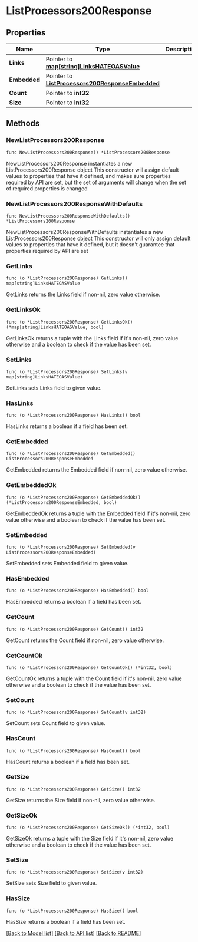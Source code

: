# ListProcessors200Response

## Properties

Name | Type | Description | Notes
------------ | ------------- | ------------- | -------------
**Links** | Pointer to [**map[string]LinksHATEOASValue**](LinksHATEOASValue.md) |  | [optional] [readonly] 
**Embedded** | Pointer to [**ListProcessors200ResponseEmbedded**](ListProcessors200ResponseEmbedded.md) |  | [optional] 
**Count** | Pointer to **int32** |  | [optional] 
**Size** | Pointer to **int32** |  | [optional] 

## Methods

### NewListProcessors200Response

`func NewListProcessors200Response() *ListProcessors200Response`

NewListProcessors200Response instantiates a new ListProcessors200Response object
This constructor will assign default values to properties that have it defined,
and makes sure properties required by API are set, but the set of arguments
will change when the set of required properties is changed

### NewListProcessors200ResponseWithDefaults

`func NewListProcessors200ResponseWithDefaults() *ListProcessors200Response`

NewListProcessors200ResponseWithDefaults instantiates a new ListProcessors200Response object
This constructor will only assign default values to properties that have it defined,
but it doesn't guarantee that properties required by API are set

### GetLinks

`func (o *ListProcessors200Response) GetLinks() map[string]LinksHATEOASValue`

GetLinks returns the Links field if non-nil, zero value otherwise.

### GetLinksOk

`func (o *ListProcessors200Response) GetLinksOk() (*map[string]LinksHATEOASValue, bool)`

GetLinksOk returns a tuple with the Links field if it's non-nil, zero value otherwise
and a boolean to check if the value has been set.

### SetLinks

`func (o *ListProcessors200Response) SetLinks(v map[string]LinksHATEOASValue)`

SetLinks sets Links field to given value.

### HasLinks

`func (o *ListProcessors200Response) HasLinks() bool`

HasLinks returns a boolean if a field has been set.

### GetEmbedded

`func (o *ListProcessors200Response) GetEmbedded() ListProcessors200ResponseEmbedded`

GetEmbedded returns the Embedded field if non-nil, zero value otherwise.

### GetEmbeddedOk

`func (o *ListProcessors200Response) GetEmbeddedOk() (*ListProcessors200ResponseEmbedded, bool)`

GetEmbeddedOk returns a tuple with the Embedded field if it's non-nil, zero value otherwise
and a boolean to check if the value has been set.

### SetEmbedded

`func (o *ListProcessors200Response) SetEmbedded(v ListProcessors200ResponseEmbedded)`

SetEmbedded sets Embedded field to given value.

### HasEmbedded

`func (o *ListProcessors200Response) HasEmbedded() bool`

HasEmbedded returns a boolean if a field has been set.

### GetCount

`func (o *ListProcessors200Response) GetCount() int32`

GetCount returns the Count field if non-nil, zero value otherwise.

### GetCountOk

`func (o *ListProcessors200Response) GetCountOk() (*int32, bool)`

GetCountOk returns a tuple with the Count field if it's non-nil, zero value otherwise
and a boolean to check if the value has been set.

### SetCount

`func (o *ListProcessors200Response) SetCount(v int32)`

SetCount sets Count field to given value.

### HasCount

`func (o *ListProcessors200Response) HasCount() bool`

HasCount returns a boolean if a field has been set.

### GetSize

`func (o *ListProcessors200Response) GetSize() int32`

GetSize returns the Size field if non-nil, zero value otherwise.

### GetSizeOk

`func (o *ListProcessors200Response) GetSizeOk() (*int32, bool)`

GetSizeOk returns a tuple with the Size field if it's non-nil, zero value otherwise
and a boolean to check if the value has been set.

### SetSize

`func (o *ListProcessors200Response) SetSize(v int32)`

SetSize sets Size field to given value.

### HasSize

`func (o *ListProcessors200Response) HasSize() bool`

HasSize returns a boolean if a field has been set.


[[Back to Model list]](../README.md#documentation-for-models) [[Back to API list]](../README.md#documentation-for-api-endpoints) [[Back to README]](../README.md)


